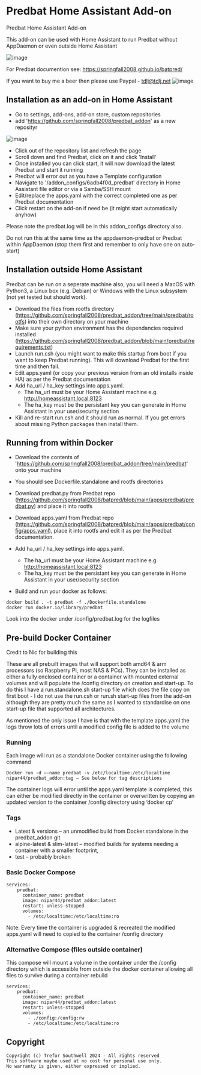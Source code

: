 #  Predbat Home Assistant Add-on
Predbat Home Assistant Add-on

This add-on can be used with Home Assistant to run Predbat without AppDaemon or even outside Home Assistant 

![image](https://github.com/springfall2008/predbat_addon/assets/48591903/50580da1-5110-4711-b740-1c14cc103835)

For Predbat documention see: https://springfall2008.github.io/batpred/

If you want to buy me a beer then please use Paypal - [tdlj@tdlj.net](mailto:tdlj@tdlj.net)
![image](https://github.com/springfall2008/batpred/assets/48591903/b3a533ef-0862-4e0b-b272-30e254f58467)

## Installation as an add-on in Home Assistant

* Go to settings, add-ons, add-on store, custom repositories
* add 'https://github.com/springfall2008/predbat_addon' as a new reposityr

![image](https://github.com/springfall2008/predbat_addon/assets/48591903/7eb18076-888b-4ea5-844b-cfa93157b759)

* Click out of the repository list and refresh the page
* Scroll down and find Predbat, click on it and click 'Install'
* Once installed you can click start, it will now download the latest Predbat and start it running
* Predbat will error out as you have a Template configuration
* Navigate to '/addon_configs/6adb4f0d_predbat' directory in Home Assistant file editor or via a Samba/SSH mount
* Edit/replace the apps.yaml with the correct completed one as per Predbat documentation
* Click restart on the add-on if need be (it might start automatically anyhow)

Please note the predbat.log will be in this addon_configs directory also.

Do not run this at the same time as the appdaemon-predbat or Predbat within AppDaemon (stop them first and remember to only have one on auto-start)

## Installation outside Home Assistant

Predbat can be run on a seperate machine also, you will need a MacOS with Python3, a Linux box (e.g. Debian) or Windows with the Linux subsystem (not yet tested but should work).

* Download the files from rootfs directory (https://github.com/springfall2008/predbat_addon/tree/main/predbat/rootfs) into their own directory on your machine
* Make sure your python environment has the dependancies required installed (https://github.com/springfall2008/predbat_addon/blob/main/predbat/requirements.txt)
* Launch run.csh (you might want to make this startup from boot if you want to keep Predbat running). This will download Predbat for the first time and then fail.
* Edit apps.yaml (or copy your previous version from an old installs inside HA) as per the Predbat documentation
* Add ha_url / ha_key settings into apps.yaml.
  * The ha_url must be your Home Assistant machine e.g. http://homeassistant.local:8123
  * The ha_key must be the persistant key you can generate in Home Assistant in your user/security section
* Kill and re-start run.csh and it should run as normal. If you get errors about missing Python packages then install them. 

## Running from within Docker

* Download the contents of 'https://github.com/springfall2008/predbat_addon/tree/main/predbat' onto your machine
* You should see Dockerfile.standalone and rootfs directories
* Download predbat.py from Predbat repo (https://github.com/springfall2008/batpred/blob/main/apps/predbat/predbat.py) and place it into rootfs
* Download apps.yaml from Predbat repo (https://github.com/springfall2008/batpred/blob/main/apps/predbat/config/apps.yaml), place it into rootfs and edit it as per the Predbat documentation.
* Add ha_url / ha_key settings into apps.yaml.
  * The ha_url must be your Home Assistant machine e.g. http://homeassistant.local:8123
  * The ha_key must be the persistant key you can generate in Home Assistant in your user/security section

* Build and run your docker as follows:

```
docker build . -t predbat -f ./Dockerfile.standalone
docker run docker.io/library/predbat
```

Look into the docker under /config/predbat.log for the logfiles

## Pre-build Docker Container

Credit to Nic for building this

These are all prebuilt images that will support both amd64 & arm processors (so Raspberry PI, most NAS & PCs). They can be installed as either a fully enclosed container or a container with mounted external volumes and will populate the /config directory on creation and start-up. To do this I have a run.standalone.sh start-up file which does the file copy on first boot - I do not use the run.csh or run.sh start-up files from the add-on although they are pretty much the same as I wanted to standardise on one start-up file that supported all architectures.

As mentioned the only issue I have is that with the template apps.yaml the logs throw lots of errors until a modified config file is added to the volume

### Running

Each image will run as a standalone Docker container using the following command

```
Docker run -d –-name predbat -v /etc/localtime:/etc/localtime nipar44/predbat_addon:tag – See below for tag descriptions
```

The container logs will error until the apps.yaml template is completed, this can either be modified directly in the container or overwritten by copying an updated version to the container /config directory using ‘docker cp’

### Tags

* Latest & versions – an unmodified build from Docker.standalone in the predbat_addon git
* alpine-latest & slim-latest – modified builds for systems needing a container with a smaller footprint,
* test – probably broken

### Basic Docker Compose

```
services:
    predbat:
      container_name: predbat
      image: nipar44/predbat_addon:latest
      restart: unless-stopped
      volumes:
        - /etc/localtime:/etc/localtime:ro
```

Note: Every time the container is upgraded & recreated the modified apps.yaml will need to copied to the container /config directory

### Alternative Compose (files outside container)

This compose will mount a volume in the container under the /config directory which is accessible from outside the docker container allowing all files to survive during a container rebuild

```
services:
    predbat:
      container_name: predbat
      image: nipar44/predbat_addon:latest
      restart: unless-stopped
      volumes:
        - ./config:/config:rw 
        - /etc/localtime:/etc/localtime:ro
```

## Copyright

```text
Copyright (c) Trefor Southwell 2024 - All rights reserved
This software maybe used at no cost for personal use only.
No warranty is given, either expressed or implied.
```
